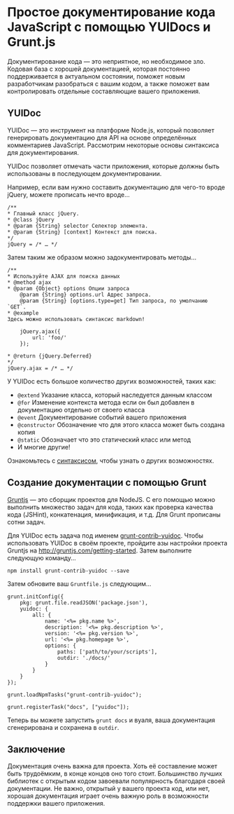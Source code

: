 # Простое документирование кода JavaScript с помощью YUIDocs и Grunt.js

Документирование кода — это неприятное, но необходимое зло. Кодовая база с 
хорошей документацией, которая постоянно поддерживается в актуальном состоянии, 
поможет новым разработчикам разобраться с вашим кодом, а также поможет вам 
контролировать отдельные составляющие вашего приложения.

## YUIDoc

YUIDoc — это инструмент на платформе Node.js, который позволяет генерировать 
документацию для API на основе определённых комментариев JavaScript. Рассмотрим 
некоторые основы синтаксиса для документирования.

YUIDoc позволяет отмечать части приложения, которые должны быть использованы в 
последующем документировании.

Например, если вам нужно составить документацию для чего-то вроде jQuery, можете 
прописать нечто вроде…

    /**
    * Главный класс jQuery.
    * @class jQuery
    * @param {String} selector Селектор элемента.
    * @param {String} [context] Контекст для поиска.
    */
    jQuery = /* … */

Затем таким же образом можно задокументировать методы…

    /**
    * Используйте AJAX для поиска данных
    * @method ajax
    * @param {Object} options Опции запроса
        @param {String} options.url Адрес запроса.
        @param {String} [options.type=get] Тип запроса, по умолчанию `GET`.
    * @example
    Здесь можно использовать синтаксис markdown!

        jQuery.ajax({ 
            url: 'foo/'
        });

    * @return {jQuery.Deferred}
    */ 
    jQuery.ajax = /* … */

У YUIDoc есть большое количество других возможностей, таких как:

* `@extend` Указание класса, который наследуется данным классом
* `@for` Изменение контекста метода если он был добавлен в документацию отдельно 
от своего класса
* `@event` Документирование событий вашего приложения
* `@constructor` Обозначение что для этого класса может быть создана копия
* `@static` Обозначает что это статический класс или метод
* И многие другие!

Ознакомьтесь с [синтаксисом][1], чтобы узнать о других возможностях.

## Создание документации с помощью Grunt

[Gruntjs][2] — это сборщик проектов для NodeJS. С его помощью можно выполнить 
множество задач для кода, таких как проверка качества кода (JSHint), 
конкатенация, минификация, и т.д. Для Grunt прописаны сотни задач. 

Для YUIDoc есть задача под именем [grunt-contrib-yuidoc][3]. Чтобы использовать 
YUIDoc в своём проекте, пройдите азы настройки проекта Gruntjs на 
http://gruntjs.com/getting-started. Затем выполните следующую команду…

    npm install grunt-contrib-yuidoc --save

Затем обновите ваш `Gruntfile.js` следующим…

    grunt.initConfig({
        pkg: grunt.file.readJSON('package.json'),
        yuidoc: {
            all: {
                name: '<%= pkg.name %>',
                description: '<%= pkg.description %>',
                version: '<%= pkg.version %>',
                url: '<%= pkg.homepage %>',
                options: {
                    paths: ['path/to/your/scripts'],
                    outdir: './docs/'
                }
            }
        }
    });

    grunt.loadNpmTasks("grunt-contrib-yuidoc");

    grunt.registerTask("docs", ["yuidoc"]);

Теперь вы можете запустить `grunt docs` и вуаля, ваша документация сгенерирована 
и сохранена в `outdir`.

## Заключение

Документация очень важна для проекта. Хоть её составление может быть трудоёмким, 
в конце концов оно того стоит. Большинство лучших библиотек с открытым кодом 
завоевали популярность благодаря своей документации. Не важно, открытый у вашего 
проекта код, или нет, хорошая документация играет очень важную роль в 
возможности поддержки вашего приложения. 

[1]: http://tech.pro/tutorial/1729/easy-javascript-documentation-with-yuidocs-and-gruntjs
[2]: http://gruntjs.com/
[3]: https://github.com/gruntjs/grunt-contrib-yuidoc